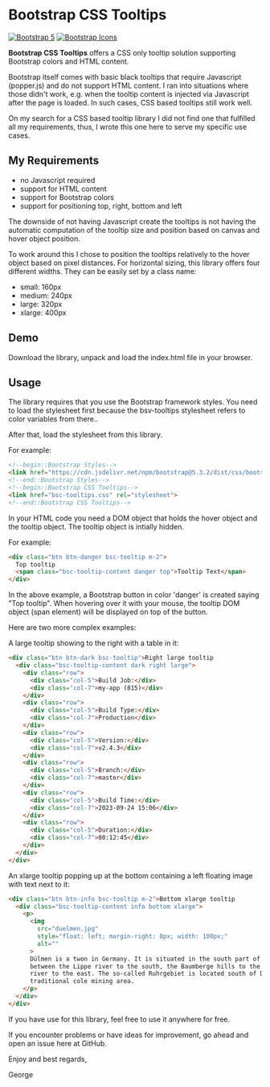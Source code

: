 # Bootstrap CSS Tooltips

[![Bootstrap 5](https://img.shields.io/badge/Framework-Bootstrap%205-7952b3.svg)](https://www.getbootstrap.com/)
[![Bootstrap Icons](https://img.shields.io/badge/Styles-CSS-2b69a3.svg)](https://icons.getbootstrap.com/)

**Bootstrap CSS Tooltips** offers a CSS only tooltip solution supporting Bootstrap colors and HTML content.

Bootstrap itself comes with basic black tooltips that require Javascript (popper.js) and do not support HTML content. 
I ran into situations where those didn't work, e.g. when the tooltip content is injected via Javascript after the page is loaded.
In such cases, CSS based tooltips still work well.

On my search for a CSS based tooltip library I did not find one that fulfilled all my requirements, thus, I wrote this one here to serve my specific use cases.

## My Requirements

- no Javascript required
- support for HTML content
- support for Bootstrap colors
- support for positioning top, right, bottom and left

The downside of not having Javascript create the tooltips is not having the automatic computation of the tooltip size and position based on canvas and hover object position.

To work around this I chose to position the tooltips relatively to the hover object based on pixel distances. For horizontal sizing, this library offers four different widths. They 
can be easily set by a class name:

- small: 160px
- medium: 240px
- large: 320px
- xlarge: 400px

## Demo

Download the library, unpack and load the index.html file in your browser.

## Usage

The library requires that you use the Bootstrap framework styles. You need to load the stylesheet first because the bsv-tooltips stylesheet refers to color variables from there..

After that, load the stylesheet from this library. 

For example:

```html
<!--begin::Bootstrap Styles-->
<link href="https://cdn.jsdelivr.net/npm/bootstrap@5.3.2/dist/css/bootstrap.min.css" rel="stylesheet">
<!--end::Bootstrap Styles-->
<!--begin::Bootstrap CSS Tooltips-->
<link href="bsc-tooltips.css" rel="stylesheet">
<!--end::Bootstrap CSS Tooltips-->
```
In your HTML code you need a DOM object that holds the hover object and the tooltip object. The tooltip object is intially hidden. 

For example:

```html
<div class="btn btn-danger bsc-tooltip m-2">
  Top tooltip
  <span class="bsc-tooltip-content danger top">Tooltip Text</span>
</div>
```
In the above example, a Bootstrap button in color 'danger' is created saying "Top tooltip". When hovering over it with your mouse, 
the tooltip DOM object (span element) will be displayed on top of the button.

Here are two more complex examples:

A large tooltip showing to the right with a table in it:
```html
<div class="btn btn-dark bsc-tooltip">Right large tooltip
  <div class="bsc-tooltip-content dark right large">
    <div class="row">
      <div class="col-5">Build Job:</div>
      <div class="col-7">my-app (815)</div>
    </div>
    <div class="row">
      <div class="col-5">Build Type:</div>
      <div class="col-7">Production</div>
    </div>
    <div class="row">
      <div class="col-5">Version:</div>
      <div class="col-7">v2.4.3</div>
    </div>
    <div class="row">
      <div class="col-5">Branch:</div>
      <div class="col-7">master</div>
    </div>
    <div class="row">
      <div class="col-5">Build Time:</div>
      <div class="col-7">2023-09-24 15:06</div>
    </div>
    <div class="row">
      <div class="col-5">Duration:</div>
      <div class="col-7">00:12:45</div>
    </div>
  </div>
</div>
```
An xlarge tooltip popping up at the bottom containing a left floating image with text next to it:
```html
<div class="btn btn-info bsc-tooltip m-2">Bottom xlarge tooltip
  <div class="bsc-tooltip-content info bottom xlarge">
    <p>
      <img 
        src="duelmen.jpg" 
        style="float: left; margin-right: 8px; width: 100px;" 
        alt=""
      >
      Dülmen is a twon in Germany. It is situated in the south part of the Münsterland area, 
      between the Lippe river to the south, the Baumberge hills to the north and the Ems 
      river to the east. The so-called Ruhrgebiet is located south of Dülmen, once a 
      traditional cole mining area.
    </p>
  </div>
</div>

```
If you have use for this library, feel free to use it anywhere for free.

If you encounter problems or have ideas for improvement, go ahead and open an issue here at GitHub.

Enjoy and best regards,

George
